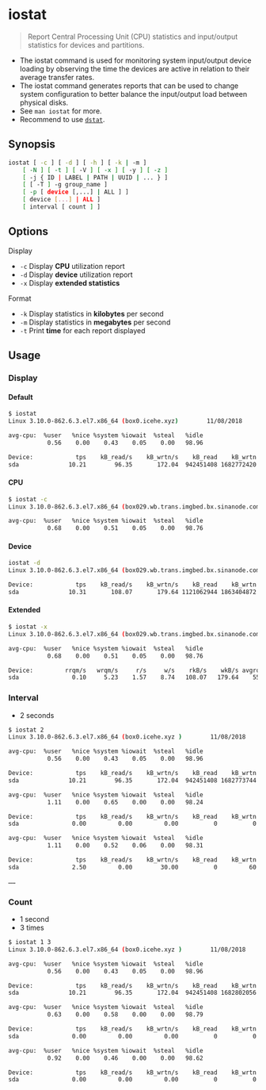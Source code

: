 # iostat

> Report Central Processing Unit (CPU) statistics and input/output statistics for devices and partitions.

- The iostat command is used for monitoring system input/output device loading by observing the time the devices are active in relation to their average transfer rates.
- The iostat command generates reports that can be used to change system configuration to better balance the input/output load between physical disks.
- See `man iostat` for more.
- Recommend to use [`dstat`](/cmd/d/dstat.md).

## Synopsis

```bash
iostat [ -c ] [ -d ] [ -h ] [ -k | -m ]
    [ -N ] [ -t ] [ -V ] [ -x ] [ -y ] [ -z ]
    [ -j { ID | LABEL | PATH | UUID | ... } ]
    [ [ -T ] -g group_name ]
    [ -p [ device [,...] | ALL ] ]
    [ device [...] | ALL ]
    [ interval [ count ] ]
```

## Options

Display

- `-c` Display **CPU** utilization report
- `-d` Display **device** utilization report
- `-x` Display **extended statistics**

Format

- `-k` Display statistics in **kilobytes** per second
- `-m` Display statistics in **megabytes** per second
- `-t` Print **time** for each report displayed

## Usage

### Display

#### Default

```bash
$ iostat
Linux 3.10.0-862.6.3.el7.x86_64 (box0.icehe.xyz)        11/08/2018      _x86_64_        (24 CPU)

avg-cpu:  %user   %nice %system %iowait  %steal   %idle
           0.56    0.00    0.43    0.05    0.00   98.96

Device:            tps    kB_read/s    kB_wrtn/s    kB_read    kB_wrtn
sda              10.21        96.35       172.04  942451408 1682772420
```

#### CPU

```bash
$ iostat -c
Linux 3.10.0-862.6.3.el7.x86_64 (box029.wb.trans.imgbed.bx.sinanode.com)        11/15/2018      _x86_64_        (24 CPU)

avg-cpu:  %user   %nice %system %iowait  %steal   %idle
           0.68    0.00    0.51    0.05    0.00   98.76
```

#### Device

```bash
iostat -d
Linux 3.10.0-862.6.3.el7.x86_64 (box029.wb.trans.imgbed.bx.sinanode.com)        11/15/2018      _x86_64_        (24 CPU)

Device:            tps    kB_read/s    kB_wrtn/s    kB_read    kB_wrtn
sda              10.31       108.07       179.64 1121062944 1863404872
```

#### Extended

```bash
$ iostat -x
Linux 3.10.0-862.6.3.el7.x86_64 (box029.wb.trans.imgbed.bx.sinanode.com)        11/15/2018      _x86_64_        (24 CPU)

avg-cpu:  %user   %nice %system %iowait  %steal   %idle
           0.68    0.00    0.51    0.05    0.00   98.76

Device:         rrqm/s   wrqm/s     r/s     w/s    rkB/s    wkB/s avgrq-sz avgqu-sz   await r_await w_await  svctm  %util
sda               0.10     5.23    1.57    8.74   108.07   179.64    55.81     0.08    8.05    1.61    9.21   1.58   1.63
```

### Interval

- 2 seconds

```bash
$ iostat 2
Linux 3.10.0-862.6.3.el7.x86_64 (box0.icehe.xyz )        11/08/2018      _x86_64_        (24 CPU)

avg-cpu:  %user   %nice %system %iowait  %steal   %idle
           0.56    0.00    0.43    0.05    0.00   98.96

Device:            tps    kB_read/s    kB_wrtn/s    kB_read    kB_wrtn
sda              10.21        96.35       172.04  942451408 1682773744

avg-cpu:  %user   %nice %system %iowait  %steal   %idle
           1.11    0.00    0.65    0.00    0.00   98.24

Device:            tps    kB_read/s    kB_wrtn/s    kB_read    kB_wrtn
sda               0.00         0.00         0.00          0          0

avg-cpu:  %user   %nice %system %iowait  %steal   %idle
           1.11    0.00    0.52    0.06    0.00   98.31

Device:            tps    kB_read/s    kB_wrtn/s    kB_read    kB_wrtn
sda               2.50         0.00        30.00          0         60

……
```

### Count

- 1 second
- 3 times

```bash
$ iostat 1 3
Linux 3.10.0-862.6.3.el7.x86_64 (box0.icehe.xyz )        11/08/2018      _x86_64_        (24 CPU)

avg-cpu:  %user   %nice %system %iowait  %steal   %idle
           0.56    0.00    0.43    0.05    0.00   98.96

Device:            tps    kB_read/s    kB_wrtn/s    kB_read    kB_wrtn
sda              10.21        96.35       172.04  942451408 1682802056

avg-cpu:  %user   %nice %system %iowait  %steal   %idle
           0.63    0.00    0.58    0.00    0.00   98.79

Device:            tps    kB_read/s    kB_wrtn/s    kB_read    kB_wrtn
sda               0.00         0.00         0.00          0          0

avg-cpu:  %user   %nice %system %iowait  %steal   %idle
           0.92    0.00    0.46    0.00    0.00   98.62

Device:            tps    kB_read/s    kB_wrtn/s    kB_read    kB_wrtn
sda               0.00         0.00         0.00          0          0

```
